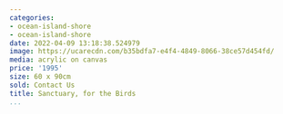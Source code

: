 ```yaml
---
categories:
- ocean-island-shore
- ocean-island-shore
date: 2022-04-09 13:18:38.524979
image: https://ucarecdn.com/b35bdfa7-e4f4-4849-8066-38ce57d454fd/
media: acrylic on canvas
price: '1995'
size: 60 x 90cm
sold: Contact Us
title: Sanctuary, for the Birds
...
```

